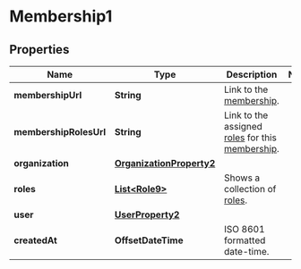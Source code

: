 

# Membership1


## Properties

| Name | Type | Description | Notes |
|------------ | ------------- | ------------- | -------------|
|**membershipUrl** | **String** | Link to the [membership](http://docs.griffin.com). |  |
|**membershipRolesUrl** | **String** | Link to the assigned [roles](http://docs.griffin.com) for this [membership](http://docs.griffin.com). |  |
|**organization** | [**OrganizationProperty2**](OrganizationProperty2.md) |  |  |
|**roles** | [**List&lt;Role9&gt;**](Role9.md) | Shows a collection of [roles](http://docs.griffin.com). |  |
|**user** | [**UserProperty2**](UserProperty2.md) |  |  |
|**createdAt** | **OffsetDateTime** | ISO 8601 formatted date-time. |  |



